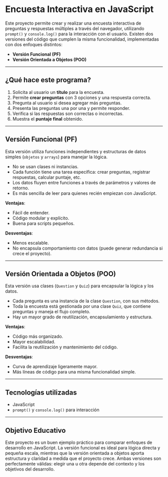 
# Encuesta Interactiva en JavaScript

Este proyecto permite crear y realizar una encuesta interactiva de preguntas y respuestas múltiples a través del navegador, utilizando `prompt()` y `console.log()` para la interacción con el usuario. Existen dos versiones del código que cumplen la misma funcionalidad, implementadas con dos enfoques distintos:

- **Versión Funcional (PF)**
- **Versión Orientada a Objetos (POO)**

---

## ¿Qué hace este programa?

1. Solicita al usuario un **título** para la encuesta.
2. Permite **crear preguntas** con 3 opciones y una respuesta correcta.
3. Pregunta al usuario si desea agregar más preguntas.
4. Presenta las preguntas una por una y permite responder.
5. Verifica si las respuestas son correctas o incorrectas.
6. Muestra el **puntaje final** obtenido.

---

## Versión Funcional (PF)

Esta versión utiliza funciones independientes y estructuras de datos simples (`objetos` y `arrays`) para manejar la lógica.

- No se usan clases ni instancias.
- Cada función tiene una tarea específica: crear preguntas, registrar respuestas, calcular puntaje, etc.
- Los datos fluyen entre funciones a través de parámetros y valores de retorno.
- Es más sencilla de leer para quienes recién empiezan con JavaScript.

**Ventajas**:
- Fácil de entender.
- Código modular y explícito.
- Buena para scripts pequeños.

**Desventajas**:
- Menos escalable.
- No encapsula comportamiento con datos (puede generar redundancia si crece el proyecto).

---

## Versión Orientada a Objetos (POO)

Esta versión usa clases (`Question` y `Quiz`) para encapsular la lógica y los datos.

- Cada pregunta es una instancia de la clase `Question`, con sus métodos.
- Toda la encuesta está gestionada por una clase `Quiz`, que contiene preguntas y maneja el flujo completo.
- Hay un mayor grado de reutilización, encapsulamiento y estructura.

**Ventajas**:
- Código más organizado.
- Mayor escalabilidad.
- Facilita la reutilización y mantenimiento del código.

**Desventajas**:
- Curva de aprendizaje ligeramente mayor.
- Más líneas de código para una misma funcionalidad simple.

---

## Tecnologías utilizadas

- JavaScript
- `prompt()` y `console.log()` para interacción

---

## Objetivo Educativo

Este proyecto es un buen ejemplo práctico para comparar enfoques de desarrollo en JavaScript. La versión funcional es ideal para lógica directa y pequeña escala, mientras que la versión orientada a objetos aporta estructura y claridad a medida que el proyecto crece.
Ambas versiones son perfectamente válidas: elegir una u otra depende del contexto y los objetivos del desarrollo.




